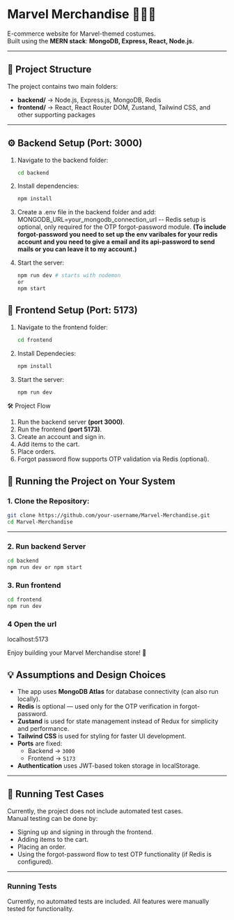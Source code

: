 # Marvel Merchandise 🦸‍♂️🛒
E-commerce website for Marvel-themed costumes.  
Built using the **MERN stack**: **MongoDB, Express, React, Node.js**.

---

## 📂 Project Structure
The project contains two main folders:
- **backend/** → Node.js, Express.js, MongoDB, Redis  
- **frontend/** → React, React Router DOM, Zustand, Tailwind CSS, and other supporting packages  

---

## ⚙️ Backend Setup (Port: 3000)
1. Navigate to the backend folder:
   ```bash
   cd backend
2. Install dependencies:
   ```bash
   npm install
3. Create a .env file in the backend folder and add:
    MONGODB_URL=your_mongodb_connection_url
    -- Redis setup is optional, only required for the OTP forgot-password module.
    **(To include forgot-password you need to set up the env varibales for your redis account and you need to give a email and its api-password to send mails or you can leave it to my account.)**

4. Start the server:
   ```bash
   npm run dev # starts with nodemon
   or
   npm start


## 🎨 Frontend Setup (Port: 5173)
1. Navigate to the frontend folder:
   ```bash
   cd frontend
2. Install Dependecies:
   ```bash
   npm install
3. Start the server:
   ```bash
   npm run dev

🛠 Project Flow

1. Run the backend server **(port 3000)**.
2. Run the frontend **(port 5173)**.
3. Create an account and sign in.
4. Add items to the cart.
5. Place orders.
6. Forgot password flow supports OTP validation via Redis (optional).


## 🚀 Running the Project on Your System

### 1. Clone the Repository:
   ```bash
   git clone https://github.com/your-username/Marvel-Merchandise.git
   cd Marvel-Merchandise
```
---
### 2. Run backend Server
   ```bash
   cd backend
   npm run dev or npm start
```
### 3. Run frontend
   ```bash
   cd frontend
   npm run dev
```
### 4 Open the url
   localhost:5173



Enjoy building your Marvel Merchandise store! 🚀



## 💡 Assumptions and Design Choices
- The app uses **MongoDB Atlas** for database connectivity (can also run locally).  
- **Redis** is optional — used only for the OTP verification in forgot-password.  
- **Zustand** is used for state management instead of Redux for simplicity and performance.  
- **Tailwind CSS** is used for styling for faster UI development.  
- **Ports** are fixed:  
  - Backend → `3000`  
  - Frontend → `5173`  
- **Authentication** uses JWT-based token storage in localStorage.

---

## 🧪 Running Test Cases
Currently, the project does not include automated test cases.  
Manual testing can be done by:
- Signing up and signing in through the frontend.
- Adding items to the cart.
- Placing an order.
- Using the forgot-password flow to test OTP functionality (if Redis is configured).
---

### Running Tests
Currently, no automated tests are included. All features were manually tested for functionality.
